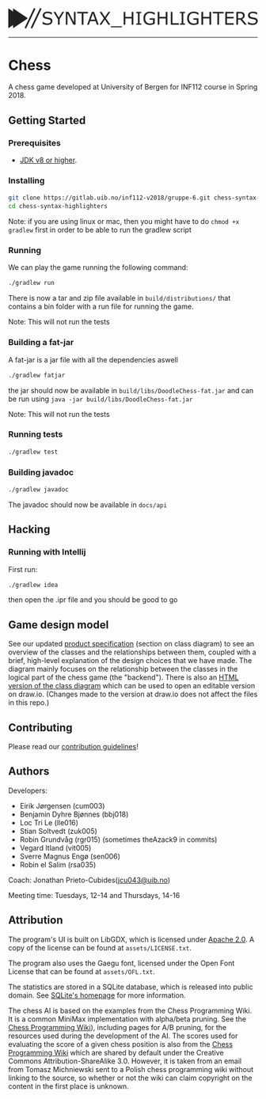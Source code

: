 ![Logo](assets/logo.png)

-----------------------------------------------------------------------------

# Chess

A chess game developed at University of Bergen for INF112
course in Spring 2018.

## Getting Started

### Prerequisites

- [JDK v8 or higher](http://www.oracle.com/technetwork/java/javase/downloads/jdk8-downloads-2133151.html).

### Installing

```sh
git clone https://gitlab.uib.no/inf112-v2018/gruppe-6.git chess-syntax-highlighters
cd chess-syntax-highlighters
```

Note: if you are using linux or mac, then you might have to do `chmod +x gradlew` first in order to be able to run the gradlew script

### Running

We can play the game running the following command:

```sh
./gradlew run
```

There is now a tar and zip file available in `build/distributions/` that contains a bin folder with a run file for running the game.

Note: This will not run the tests

### Building a fat-jar

A fat-jar is a jar file with all the dependencies aswell

```sh
./gradlew fatjar
```

the jar should now be available in `build/libs/DoodleChess-fat.jar` and can be run using `java -jar build/libs/DoodleChess-fat.jar`

Note: This will not run the tests

### Running tests

```sh
./gradlew test
```

### Building javadoc

```sh
./gradlew javadoc
```

The javadoc should now be available in `docs/api`

## Hacking

### Running with Intellij

First run:

```sh
./gradlew idea
```

then open the .ipr file and you should be good to go

## Game design model

See our updated [product specification](/docs/product-spec/product-specification.pdf) (section on class diagram) to see an overview of the classes and the relationships between them, coupled with a brief, high-level explanation of the design choices that we have made. The diagram mainly focuses on the relationship between the classes in the logical part of the chess game (the "backend"). There is also an [HTML version of the class diagram](/docs/diagrams/classdiagram.html) which can be used to open an editable version on draw.io. (Changes made to the version at draw.io does not affect the files in this repo.)

## Contributing

Please read our [contribution guidelines](CONTRIBUTING.md)!

## Authors

Developers:

- Eirik Jørgensen (cum003)
- Benjamin Dyhre Bjønnes  (bbj018)
- Loc Tri Le (lle016)
- Stian Soltvedt  (zuk005)
- Robin Grundvåg  (rgr015) (sometimes theAzack9 in commits)
- Vegard Itland (vit005)
- Sverre Magnus Engø  (sen006)
- Robin el Salim  (rsa035)

Coach: Jonathan Prieto-Cubides(jcu043@uib.no)

Meeting time: Tuesdays, 12-14 and Thursdays, 14-16

## Attribution

The program's UI is built on LibGDX, which is licensed under
[Apache 2.0](https://www.apache.org/licenses/LICENSE-2.0).
A copy of the license can be found at `assets/LICENSE.txt`.

The program also uses the Gaegu font, licensed under the Open Font License
that can be found at `assets/OFL.txt`.

The statistics are stored in a SQLite database, which is released into
public domain. See [SQLite's homepage](https://www.sqlite.org/index.html)
for more information.

The chess AI is based on the examples from the Chess Programming Wiki.
It is a common MiniMax implementation with alpha/beta pruning. See the
[Chess Programming Wiki](https://chessprogramming.wikispaces.com/Minimax)),
including pages for A/B pruning, for the resources used during the development
of the AI. The scores used for evaluating the score of a given chess position is also from the
[Chess Programming Wiki](https://chessprogramming.wikispaces.com/Simplified+evaluation+function)
which are shared by default under the Creative Commons Attribution-ShareAlike
3.0. However, it is taken from an email from Tomasz Michniewski sent to a
Polish chess programming wiki without linking to the source, so whether or not
the wiki can claim copyright on the content in the first place is unknown.

